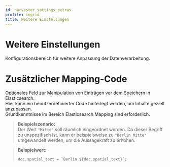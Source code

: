 ```yaml
---
id: harvester_settings_extras  
profile: ingrid  
title: Weitere Einstellungen  
---
```


# Weitere Einstellungen

Konfigurationsbereich für weitere Anpassung der Datenverarbeitung.

# Zusätzlicher Mapping-Code

Optionales Feld zur Manipulation von Einträgen vor dem Speichern in Elasticsearch.  
Hier kann ein benutzerdefinierter Code hinterlegt werden, um Inhalte gezielt anzupassen.  
Grundkenntnisse im Bereich Elasticsearch Mapping sind erforderlich.

> **Beispielszenario:**  
> Der Wert `"Mitte"` soll räumlich eingeordnet werden. Da dieser Begriff zu unspezifisch ist, kann er beispielsweise zu `"Berlin Mitte"` umgewandelt werden, um die Aussagekraft zu erhöhen.

> **Beispielwert:**
> 
> ```doc.spatial_text = `Berlin ${doc.spatial_text}`;```
